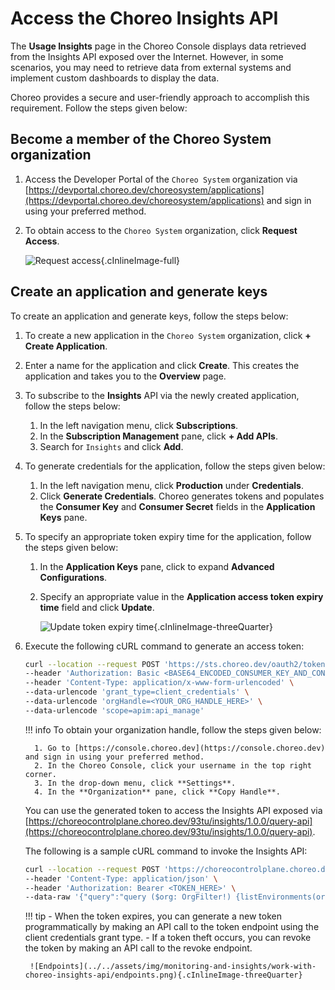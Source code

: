 # Access the Choreo Insights API

The **Usage Insights** page in the Choreo Console displays data retrieved from the Insights API exposed over the Internet. However, in some scenarios, you may need to retrieve data from external systems and implement custom dashboards to display the data.

Choreo provides a secure and user-friendly approach to accomplish this requirement. Follow the steps given below:

## Become a member of the Choreo System organization

1. Access the Developer Portal of the `Choreo System` organization via [https://devportal.choreo.dev/choreosystem/applications](https://devportal.choreo.dev/choreosystem/applications) and sign in using your preferred method.
   
2. To obtain access to the `Choreo System` organization, click **Request Access**.

    ![Request access](../../assets/img/monitoring-and-insights/work-with-choreo-insights-api/request-access.png){.cInlineImage-full}

## Create an application and generate keys

To create an application and generate keys, follow the steps below:

1. To create a new application in the `Choreo System` organization, click **+ Create Application**. 

2. Enter a name for the application and click **Create**. This creates the application and takes you to the **Overview** page.

3. To subscribe to the **Insights** API via the newly created application, follow the steps below:
    1.  In the left navigation menu, click **Subscriptions**.
    2.  In the **Subscription Management** pane, click **+ Add APIs**.
    3.  Search for `Insights` and click **Add**.

4. To generate credentials for the application, follow the steps given below:
    1. In the left navigation menu, click **Production** under **Credentials**.
    2. Click **Generate Credentials**. Choreo generates tokens and populates the **Consumer Key** and **Consumer Secret** fields in the **Application Keys** pane.

5. To specify an appropriate token expiry time for the application, follow the steps given below:
    1. In the **Application Keys** pane, click to expand **Advanced Configurations**.
    2. Specify an appropriate value in the **Application access token expiry time** field and click **Update**.
   
        ![Update token expiry time](../../assets/img/monitoring-and-insights/work-with-choreo-insights-api/update-token-expirary-time.png){.cInlineImage-threeQuarter}

6. Execute the following cURL command to generate an access token:

    ```bash
    curl --location --request POST 'https://sts.choreo.dev/oauth2/token' \
    --header 'Authorization: Basic <BASE64_ENCODED_CONSUMER_KEY_AND_CONSUMER_SECRET_OF_YOUR_APP_HERE>' \
    --header 'Content-Type: application/x-www-form-urlencoded' \
    --data-urlencode 'grant_type=client_credentials' \
    --data-urlencode 'orgHandle=<YOUR_ORG_HANDLE_HERE>' \
    --data-urlencode 'scope=apim:api_manage'
    ```

    !!! info
        To obtain your organization handle, follow the steps given below:

         1. Go to [https://console.choreo.dev](https://console.choreo.dev) and sign in using your preferred method.
         2. In the Choreo Console, click your username in the top right corner.
         3. In the drop-down menu, click **Settings**.
         4. In the **Organization** pane, click **Copy Handle**. 

    You can use the generated token to access the Insights API exposed via [https://choreocontrolplane.choreo.dev/93tu/insights/1.0.0/query-api](https://choreocontrolplane.choreo.dev/93tu/insights/1.0.0/query-api).

    The following is a sample cURL command to invoke the Insights API:

    ```bash
    curl --location --request POST 'https://choreocontrolplane.choreo.dev/93tu/insights/1.0.0/query-api' \
    --header 'Content-Type: application/json' \
    --header 'Authorization: Bearer <TOKEN_HERE>' \
    --data-raw '{"query":"query ($org: OrgFilter!) {listEnvironments(org: $org){id\n name}}","variables":{"org":{"orgId":"<ORG_UUID_HERE>"}}}'
    ```

    !!! tip
         - When the token expires, you can generate a new token programmatically by making an API call to the token endpoint using the client credentials grant type.
        - If a token theft occurs, you can revoke the token by making an API call to the revoke endpoint.

        ![Endpoints](../../assets/img/monitoring-and-insights/work-with-choreo-insights-api/endpoints.png){.cInlineImage-threeQuarter}
